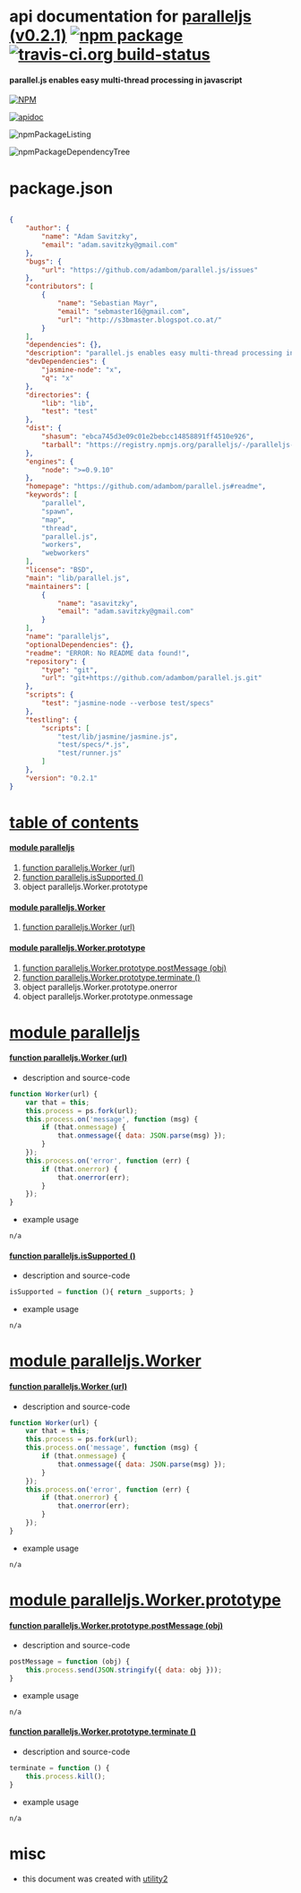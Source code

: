 # api documentation for  [paralleljs (v0.2.1)](https://github.com/adambom/parallel.js#readme)  [![npm package](https://img.shields.io/npm/v/npmdoc-paralleljs.svg?style=flat-square)](https://www.npmjs.org/package/npmdoc-paralleljs) [![travis-ci.org build-status](https://api.travis-ci.org/npmdoc/node-npmdoc-paralleljs.svg)](https://travis-ci.org/npmdoc/node-npmdoc-paralleljs)
#### parallel.js enables easy multi-thread processing in javascript

[![NPM](https://nodei.co/npm/paralleljs.png?downloads=true)](https://www.npmjs.com/package/paralleljs)

[![apidoc](https://npmdoc.github.io/node-npmdoc-paralleljs/build/screenCapture.buildNpmdoc.browser._2Fhome_2Ftravis_2Fbuild_2Fnpmdoc_2Fnode-npmdoc-paralleljs_2Ftmp_2Fbuild_2Fapidoc.html.png)](https://npmdoc.github.io/node-npmdoc-paralleljs/build/apidoc.html)

![npmPackageListing](https://npmdoc.github.io/node-npmdoc-paralleljs/build/screenCapture.npmPackageListing.svg)

![npmPackageDependencyTree](https://npmdoc.github.io/node-npmdoc-paralleljs/build/screenCapture.npmPackageDependencyTree.svg)



# package.json

```json

{
    "author": {
        "name": "Adam Savitzky",
        "email": "adam.savitzky@gmail.com"
    },
    "bugs": {
        "url": "https://github.com/adambom/parallel.js/issues"
    },
    "contributors": [
        {
            "name": "Sebastian Mayr",
            "email": "sebmaster16@gmail.com",
            "url": "http://s3bmaster.blogspot.co.at/"
        }
    ],
    "dependencies": {},
    "description": "parallel.js enables easy multi-thread processing in javascript",
    "devDependencies": {
        "jasmine-node": "x",
        "q": "x"
    },
    "directories": {
        "lib": "lib",
        "test": "test"
    },
    "dist": {
        "shasum": "ebca745d3e09c01e2bebcc14858891ff4510e926",
        "tarball": "https://registry.npmjs.org/paralleljs/-/paralleljs-0.2.1.tgz"
    },
    "engines": {
        "node": ">=0.9.10"
    },
    "homepage": "https://github.com/adambom/parallel.js#readme",
    "keywords": [
        "parallel",
        "spawn",
        "map",
        "thread",
        "parallel.js",
        "workers",
        "webworkers"
    ],
    "license": "BSD",
    "main": "lib/parallel.js",
    "maintainers": [
        {
            "name": "asavitzky",
            "email": "adam.savitzky@gmail.com"
        }
    ],
    "name": "paralleljs",
    "optionalDependencies": {},
    "readme": "ERROR: No README data found!",
    "repository": {
        "type": "git",
        "url": "git+https://github.com/adambom/parallel.js.git"
    },
    "scripts": {
        "test": "jasmine-node --verbose test/specs"
    },
    "testling": {
        "scripts": [
            "test/lib/jasmine/jasmine.js",
            "test/specs/*.js",
            "test/runner.js"
        ]
    },
    "version": "0.2.1"
}
```



# <a name="apidoc.tableOfContents"></a>[table of contents](#apidoc.tableOfContents)

#### [module paralleljs](#apidoc.module.paralleljs)
1.  [function <span class="apidocSignatureSpan">paralleljs.</span>Worker (url)](#apidoc.element.paralleljs.Worker)
1.  [function <span class="apidocSignatureSpan">paralleljs.</span>isSupported ()](#apidoc.element.paralleljs.isSupported)
1.  object <span class="apidocSignatureSpan">paralleljs.</span>Worker.prototype

#### [module paralleljs.Worker](#apidoc.module.paralleljs.Worker)
1.  [function <span class="apidocSignatureSpan">paralleljs.</span>Worker (url)](#apidoc.element.paralleljs.Worker.Worker)

#### [module paralleljs.Worker.prototype](#apidoc.module.paralleljs.Worker.prototype)
1.  [function <span class="apidocSignatureSpan">paralleljs.Worker.prototype.</span>postMessage (obj)](#apidoc.element.paralleljs.Worker.prototype.postMessage)
1.  [function <span class="apidocSignatureSpan">paralleljs.Worker.prototype.</span>terminate ()](#apidoc.element.paralleljs.Worker.prototype.terminate)
1.  object <span class="apidocSignatureSpan">paralleljs.Worker.prototype.</span>onerror
1.  object <span class="apidocSignatureSpan">paralleljs.Worker.prototype.</span>onmessage



# <a name="apidoc.module.paralleljs"></a>[module paralleljs](#apidoc.module.paralleljs)

#### <a name="apidoc.element.paralleljs.Worker"></a>[function <span class="apidocSignatureSpan">paralleljs.</span>Worker (url)](#apidoc.element.paralleljs.Worker)
- description and source-code
```javascript
function Worker(url) {
	var that = this;
	this.process = ps.fork(url);
	this.process.on('message', function (msg) {
		if (that.onmessage) {
			that.onmessage({ data: JSON.parse(msg) });
		}
	});
	this.process.on('error', function (err) {
		if (that.onerror) {
			that.onerror(err);
		}
	});
}
```
- example usage
```shell
n/a
```

#### <a name="apidoc.element.paralleljs.isSupported"></a>[function <span class="apidocSignatureSpan">paralleljs.</span>isSupported ()](#apidoc.element.paralleljs.isSupported)
- description and source-code
```javascript
isSupported = function (){ return _supports; }
```
- example usage
```shell
n/a
```



# <a name="apidoc.module.paralleljs.Worker"></a>[module paralleljs.Worker](#apidoc.module.paralleljs.Worker)

#### <a name="apidoc.element.paralleljs.Worker.Worker"></a>[function <span class="apidocSignatureSpan">paralleljs.</span>Worker (url)](#apidoc.element.paralleljs.Worker.Worker)
- description and source-code
```javascript
function Worker(url) {
	var that = this;
	this.process = ps.fork(url);
	this.process.on('message', function (msg) {
		if (that.onmessage) {
			that.onmessage({ data: JSON.parse(msg) });
		}
	});
	this.process.on('error', function (err) {
		if (that.onerror) {
			that.onerror(err);
		}
	});
}
```
- example usage
```shell
n/a
```



# <a name="apidoc.module.paralleljs.Worker.prototype"></a>[module paralleljs.Worker.prototype](#apidoc.module.paralleljs.Worker.prototype)

#### <a name="apidoc.element.paralleljs.Worker.prototype.postMessage"></a>[function <span class="apidocSignatureSpan">paralleljs.Worker.prototype.</span>postMessage (obj)](#apidoc.element.paralleljs.Worker.prototype.postMessage)
- description and source-code
```javascript
postMessage = function (obj) {
	this.process.send(JSON.stringify({ data: obj }));
}
```
- example usage
```shell
n/a
```

#### <a name="apidoc.element.paralleljs.Worker.prototype.terminate"></a>[function <span class="apidocSignatureSpan">paralleljs.Worker.prototype.</span>terminate ()](#apidoc.element.paralleljs.Worker.prototype.terminate)
- description and source-code
```javascript
terminate = function () {
	this.process.kill();
}
```
- example usage
```shell
n/a
```



# misc
- this document was created with [utility2](https://github.com/kaizhu256/node-utility2)
